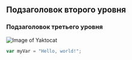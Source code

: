 ## Подзаголовок второго уровня
### Подзаголовок третьего уровня

![Image of Yaktocat](https://octodex.github.com/images/yaktocat.png)


``` javascript
var myVar = "Hello, world!";
```
